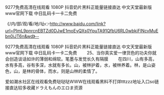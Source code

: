9277免费高清在线观看 1080P
抖音奶片黑料正能量链接直达
中文天堂最新版www官网下载
中日乱码卡一卡二免费


《/内/部/观/看/地/址👉http://www.baidu.com/link?url=PImL9pnrcnEBTZd0DJwE1moEyQXs0YpuTA91QfbU6RL0wbkiFlNcvMuEbn0iJT6n&wd》--

9277免费高清在线观看 1080P
抖音奶片黑料正能量链接直达
中文天堂最新版www官网下载
中日乱码卡一卡二免费
　　25、当你真实爱一律货色的功夫你就会创造谈话如许的薄弱和绵软。笔墨与发觉长久有隔膜
　　在四川，山有多高，水有多高，谷有多深，水就有多长。山，被林护着，水，被林养着。林，是山姿色，山，是林的骨体，而水，则是山林的柔情了。





爱如潮水社区在线观看免费哒哒哒WWW在线观看黑料不打烊tttzzz地址入口so链接直达较多收藏ドラえもんのエロま资源
